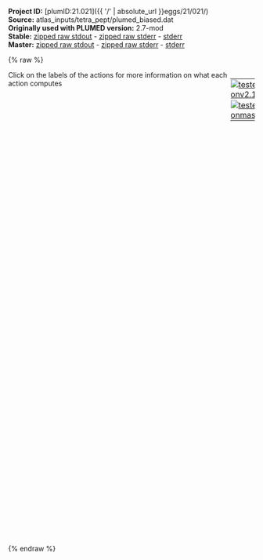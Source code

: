 **Project ID:** [plumID:21.021]({{ '/' | absolute_url }}eggs/21/021/)  
**Source:** atlas_inputs/tetra_pept/plumed_biased.dat  
**Originally used with PLUMED version:** 2.7-mod  
**Stable:** [zipped raw stdout](plumed_biased.dat.plumed.stdout.txt.zip) - [zipped raw stderr](plumed_biased.dat.plumed.stderr.txt.zip) - [stderr](plumed_biased.dat.plumed.stderr)  
**Master:** [zipped raw stdout](plumed_biased.dat.plumed_master.stdout.txt.zip) - [zipped raw stderr](plumed_biased.dat.plumed_master.stderr.txt.zip) - [stderr](plumed_biased.dat.plumed_master.stderr)  

{% raw %}
<div style="width: 100%; float:left">
<div style="width: 90%; float:left" id="value_details_data/atlas_inputs/tetra_pept/plumed_biased.dat"> Click on the labels of the actions for more information on what each action computes </div>
<div style="width: 10%; float:left"><table><tr><td style="padding:1px"><a href="plumed_biased.dat.plumed.stderr"><img src="https://img.shields.io/badge/v2.10-failed-red.svg" alt="tested onv2.10" /></a></td></tr><tr><td style="padding:1px"><a href="plumed_biased.dat.plumed_master.stderr"><img src="https://img.shields.io/badge/master-failed-red.svg" alt="tested onmaster" /></a></td></tr></table></div></div>
<pre style="width=97%;">
<span style="color:blue" class="comment">#</span>
<b name="data/atlas_inputs/tetra_pept/plumed_biased.datt1" onclick='showPath("data/atlas_inputs/tetra_pept/plumed_biased.dat","data/atlas_inputs/tetra_pept/plumed_biased.datt1","data/atlas_inputs/tetra_pept/plumed_biased.datt1","brown")'>t1</b>: <span class="plumedtooltip" style="color:green">TORSION<span class="right">Calculate a torsional angle. <a href="https://www.plumed.org/doc-master/user-doc/html/_t_o_r_s_i_o_n.html" style="color:green">More details</a><i></i></span></span> <span class="plumedtooltip">ATOMS<span class="right">the four atoms involved in the torsional angle<i></i></span></span>=5,7,9,15
<span style="display:none;" id="data/atlas_inputs/tetra_pept/plumed_biased.datt1">The TORSION action with label <b>t1</b> calculates the following quantities:<table  align="center" frame="void" width="95%" cellpadding="5%"><tr><td width="5%"><b> Quantity </b>  </td><td><b> Description </b> </td></tr><tr><td width="5%">t1.value</td><td>the TORSION involving these atoms</td></tr></table></span><b name="data/atlas_inputs/tetra_pept/plumed_biased.datt2" onclick='showPath("data/atlas_inputs/tetra_pept/plumed_biased.dat","data/atlas_inputs/tetra_pept/plumed_biased.datt2","data/atlas_inputs/tetra_pept/plumed_biased.datt2","brown")'>t2</b>: <span class="plumedtooltip" style="color:green">TORSION<span class="right">Calculate a torsional angle. <a href="https://www.plumed.org/doc-master/user-doc/html/_t_o_r_s_i_o_n.html" style="color:green">More details</a><i></i></span></span> <span class="plumedtooltip">ATOMS<span class="right">the four atoms involved in the torsional angle<i></i></span></span>=7,9,15,17
<span style="display:none;" id="data/atlas_inputs/tetra_pept/plumed_biased.datt2">The TORSION action with label <b>t2</b> calculates the following quantities:<table  align="center" frame="void" width="95%" cellpadding="5%"><tr><td width="5%"><b> Quantity </b>  </td><td><b> Description </b> </td></tr><tr><td width="5%">t2.value</td><td>the TORSION involving these atoms</td></tr></table></span><b name="data/atlas_inputs/tetra_pept/plumed_biased.datt3" onclick='showPath("data/atlas_inputs/tetra_pept/plumed_biased.dat","data/atlas_inputs/tetra_pept/plumed_biased.datt3","data/atlas_inputs/tetra_pept/plumed_biased.datt3","brown")'>t3</b>: <span class="plumedtooltip" style="color:green">TORSION<span class="right">Calculate a torsional angle. <a href="https://www.plumed.org/doc-master/user-doc/html/_t_o_r_s_i_o_n.html" style="color:green">More details</a><i></i></span></span> <span class="plumedtooltip">ATOMS<span class="right">the four atoms involved in the torsional angle<i></i></span></span>=15,17,19,25
<span style="display:none;" id="data/atlas_inputs/tetra_pept/plumed_biased.datt3">The TORSION action with label <b>t3</b> calculates the following quantities:<table  align="center" frame="void" width="95%" cellpadding="5%"><tr><td width="5%"><b> Quantity </b>  </td><td><b> Description </b> </td></tr><tr><td width="5%">t3.value</td><td>the TORSION involving these atoms</td></tr></table></span><b name="data/atlas_inputs/tetra_pept/plumed_biased.datt4" onclick='showPath("data/atlas_inputs/tetra_pept/plumed_biased.dat","data/atlas_inputs/tetra_pept/plumed_biased.datt4","data/atlas_inputs/tetra_pept/plumed_biased.datt4","brown")'>t4</b>: <span class="plumedtooltip" style="color:green">TORSION<span class="right">Calculate a torsional angle. <a href="https://www.plumed.org/doc-master/user-doc/html/_t_o_r_s_i_o_n.html" style="color:green">More details</a><i></i></span></span> <span class="plumedtooltip">ATOMS<span class="right">the four atoms involved in the torsional angle<i></i></span></span>=17,19,25,27
<span style="display:none;" id="data/atlas_inputs/tetra_pept/plumed_biased.datt4">The TORSION action with label <b>t4</b> calculates the following quantities:<table  align="center" frame="void" width="95%" cellpadding="5%"><tr><td width="5%"><b> Quantity </b>  </td><td><b> Description </b> </td></tr><tr><td width="5%">t4.value</td><td>the TORSION involving these atoms</td></tr></table></span><b name="data/atlas_inputs/tetra_pept/plumed_biased.datt5" onclick='showPath("data/atlas_inputs/tetra_pept/plumed_biased.dat","data/atlas_inputs/tetra_pept/plumed_biased.datt5","data/atlas_inputs/tetra_pept/plumed_biased.datt5","brown")'>t5</b>: <span class="plumedtooltip" style="color:green">TORSION<span class="right">Calculate a torsional angle. <a href="https://www.plumed.org/doc-master/user-doc/html/_t_o_r_s_i_o_n.html" style="color:green">More details</a><i></i></span></span> <span class="plumedtooltip">ATOMS<span class="right">the four atoms involved in the torsional angle<i></i></span></span>=25,27,29,35
<span style="display:none;" id="data/atlas_inputs/tetra_pept/plumed_biased.datt5">The TORSION action with label <b>t5</b> calculates the following quantities:<table  align="center" frame="void" width="95%" cellpadding="5%"><tr><td width="5%"><b> Quantity </b>  </td><td><b> Description </b> </td></tr><tr><td width="5%">t5.value</td><td>the TORSION involving these atoms</td></tr></table></span><b name="data/atlas_inputs/tetra_pept/plumed_biased.datt6" onclick='showPath("data/atlas_inputs/tetra_pept/plumed_biased.dat","data/atlas_inputs/tetra_pept/plumed_biased.datt6","data/atlas_inputs/tetra_pept/plumed_biased.datt6","brown")'>t6</b>: <span class="plumedtooltip" style="color:green">TORSION<span class="right">Calculate a torsional angle. <a href="https://www.plumed.org/doc-master/user-doc/html/_t_o_r_s_i_o_n.html" style="color:green">More details</a><i></i></span></span> <span class="plumedtooltip">ATOMS<span class="right">the four atoms involved in the torsional angle<i></i></span></span>=27,29,35,37


<span style="display:none;" id="data/atlas_inputs/tetra_pept/plumed_biased.datt6">The TORSION action with label <b>t6</b> calculates the following quantities:<table  align="center" frame="void" width="95%" cellpadding="5%"><tr><td width="5%"><b> Quantity </b>  </td><td><b> Description </b> </td></tr><tr><td width="5%">t6.value</td><td>the TORSION involving these atoms</td></tr></table></span><b name="data/atlas_inputs/tetra_pept/plumed_biased.datat" onclick='showPath("data/atlas_inputs/tetra_pept/plumed_biased.dat","data/atlas_inputs/tetra_pept/plumed_biased.datat","data/atlas_inputs/tetra_pept/plumed_biased.datat","brown")'>at</b>: <span class="plumedtooltip" style="color:green">ATLAS<span class="right">This action is not part of PLUMED and was included by using a LOAD command <a href="https://www.plumed.org/doc-master/user-doc/html/_l_o_a_d.html" style="color:green">More details</a><i></i></span></span> ...
REFERENCE=cluster_plumed.dat PACE=500
ARG=<b name="data/atlas_inputs/tetra_pept/plumed_biased.datt1">t1</b>,<b name="data/atlas_inputs/tetra_pept/plumed_biased.datt2">t2</b>,<b name="data/atlas_inputs/tetra_pept/plumed_biased.datt3">t3</b>,<b name="data/atlas_inputs/tetra_pept/plumed_biased.datt4">t4</b>,<b name="data/atlas_inputs/tetra_pept/plumed_biased.datt5">t5</b>,<b name="data/atlas_inputs/tetra_pept/plumed_biased.datt6">t6</b>
SIGMA=0.1  BIASFACTOR=10 HEIGHT=2.0
GRID_MAX=3.5 GRID_BIN=500 TEMP=300 TRUNCATE_GRIDS
REGULARISE=1E-12
STATIC_WALL=0.00
ADAPTIVE_WALL=1.00
...

<br/><span class="plumedtooltip" style="color:green">PRINT<span class="right">Print quantities to a file. <a href="https://www.plumed.org/doc-master/user-doc/html/_p_r_i_n_t.html" style="color:green">More details</a><i></i></span></span> <span class="plumedtooltip">ARG<span class="right">the labels of the values that you would like to print to the file<i></i></span></span>=<b name="data/atlas_inputs/tetra_pept/plumed_biased.datt1">t1</b>,<b name="data/atlas_inputs/tetra_pept/plumed_biased.datt2">t2</b>,<b name="data/atlas_inputs/tetra_pept/plumed_biased.datt3">t3</b>,<b name="data/atlas_inputs/tetra_pept/plumed_biased.datt4">t4</b>,<b name="data/atlas_inputs/tetra_pept/plumed_biased.datt5">t5</b>,<b name="data/atlas_inputs/tetra_pept/plumed_biased.datt6">t6</b> <span class="plumedtooltip">FILE<span class="right">the name of the file on which to output these quantities<i></i></span></span>=colvar <span class="plumedtooltip">STRIDE<span class="right"> the frequency with which the quantities of interest should be output<i></i></span></span>=500
<span style="display:none;" id="data/atlas_inputs/tetra_pept/plumed_biased.dat">The PRINT action with label <b></b> calculates something</span><span class="plumedtooltip" style="color:green">PRINT<span class="right">Print quantities to a file. <a href="https://www.plumed.org/doc-master/user-doc/html/_p_r_i_n_t.html" style="color:green">More details</a><i></i></span></span> <span class="plumedtooltip">ARG<span class="right">the labels of the values that you would like to print to the file<i></i></span></span>=at,at_wtfact <span class="plumedtooltip">FILE<span class="right">the name of the file on which to output these quantities<i></i></span></span>=at.gbias <span class="plumedtooltip">STRIDE<span class="right"> the frequency with which the quantities of interest should be output<i></i></span></span>=500
<span class="plumedtooltip" style="color:green">PRINT<span class="right">Print quantities to a file. <a href="https://www.plumed.org/doc-master/user-doc/html/_p_r_i_n_t.html" style="color:green">More details</a><i></i></span></span> <span class="plumedtooltip">ARG<span class="right">the labels of the values that you would like to print to the file<i></i></span></span>=at_adaptive_wall <span class="plumedtooltip">FILE<span class="right">the name of the file on which to output these quantities<i></i></span></span>=wall <span class="plumedtooltip">STRIDE<span class="right"> the frequency with which the quantities of interest should be output<i></i></span></span>=500
</pre>
{% endraw %}
